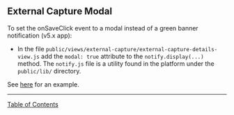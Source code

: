 ## External Capture Modal

To set the onSaveClick event to a modal instead of a green banner notification (v5.x app):
- In the file `public/views/external-capture/external-capture-details-view.js` add the `modal: true` attribute to the `notify.display(...)` method. The `notify.js` file is a utility found in the platform under the `public/lib/` directory.

See [here](https://github.com/i-Sight/config_centracare_v5/blob/e78d3fe2ac9d73d9dda163f70932c6dbad90dd8a/public/views/external-capture/external-capture-details-view.js?ts=2) for an example.

***
[Table of Contents](../README.md)